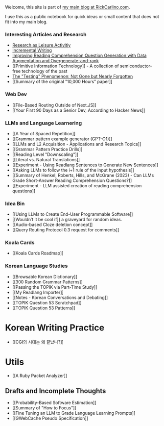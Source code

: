 Welcome, this site is part of [my main blog at RickCarlino.com](https://rickcarlino.com).

I use this as a public notebook for quick ideas or small content that does not fit into my main blog.
### Interesting Articles and Research
- [Research as Leisure Activitiy](https://www.personalcanon.com/p/research-as-leisure-activity)
- [Incremental Writing](https://supermemo.guru/wiki/Incremental_writing)
- [Improving Reading Comprehension Question Generation with Data Augmentation and Overgenerate-and-rank](www.researchgate.net/publication/371606122_Improving_Reading_Comprehension_Question_Generation_with_Data_Augmentation_and_Overgenerate-and-rank)
- [[Primitive Information Technology]] - A collection of semiconductor-free technology of the past
- [The "Testing" Phenomenon: Not Gone but Nearly Forgotten](https://gwern.net/doc/psychology/spaced-repetition/1989-glover.pdf)
- [[Summary of the original "10,000 Hours" paper]]
### Web Dev
- [[File-Based Routing Outside of Next.JS]]
- [[Your First 90 Days as a Senior Dev, According to Hacker News]]
### LLMs and Language Learnering
- [[A Year of Spaced Repetition]]
- [[Grammar pattern example generator (GPT-O1)]]
- [[LLMs and L2 Acquisition - Applications and Research Topics]]
- [[Grammar Pattern Practice Drills]]
- [[Reading Level "Downscaling"]]
- [[Literal vs. Natural Translations]]
- [[Experiment - Using Readlang Sentences to Generate New Sentences]]
- [[Asking LLMs to follow the i+1 rule of the input hypothesis]]
- [[Summary of Henkel, Roberts, Hills, and McGrane (2023) - Can LLMs Grade Short-Answer Reading Comprehension Questions?]]
- [[Experiment - LLM assisted creation of reading comprehension questions]]
### Idea Bin
* [[Using LLMs to Create End-User Programmable Software]]
* [[Wouldn’t it be cool if]] a graveyard for random ideas.
* [[Audio-based Cloze deletion concept]]
* [[Query Routing Protocol 0.3 request for comments]]

### Koala Cards
 * [[Koala Cards Roadmap]]
### Korean Language Studies
 - [[Browsable Korean Dictionary]]
 - [[300 Random Grammar Patterns]]
 - [[Passing the TOPIK via Part-Time Study]]
 - [[My Readlang Importer]]
 - [[Notes - Korean Conversations and Debating]]
 - [[TOPIK Question 53 Scratchpad]]
 - [[TOPIK Question 53 Patterns]]
# Korean Writing Practice
- [[CGI의 시대는 왜 끝났나?]]
# Utils

* [[A Ruby Packet Analyzer]]
## Drafts and Incomplete Thoughts
- [[Probability-Based Software Estimation]]
- [[Summary of "How to Focus"]]
- [[Fine Tuning an LLM to Grade Language Learning Prompts]]
- [[GWebCache Pseudo Specification]]